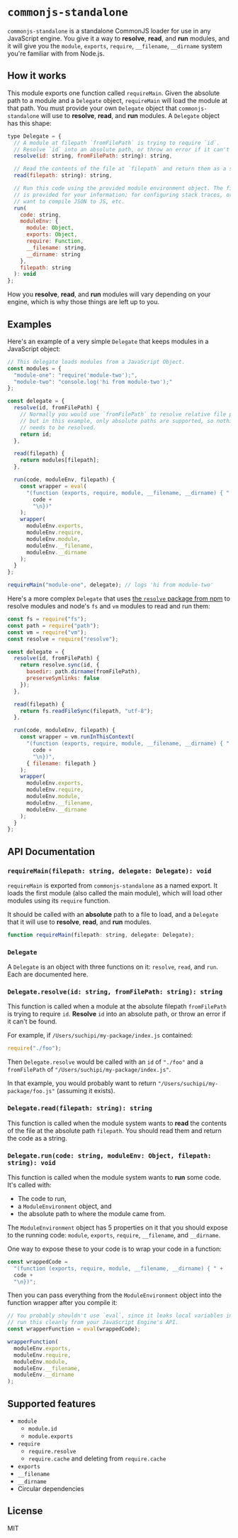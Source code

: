 # `commonjs-standalone`

`commonjs-standalone` is a standalone CommonJS loader for use in any JavaScript engine. You give it a way to **resolve**, **read**, and **run** modules, and it will give you the `module`, `exports`, `require`, `__filename`, `__dirname` system you're familiar with from Node.js.

## How it works

This module exports one function called `requireMain`. Given the absolute path to a module and a `Delegate` object, `requireMain` will load the module at that path. You must provide your own `Delegate` object that `commonjs-standalone` will use to **resolve**, **read**, and **run** modules. A `Delegate` object has this shape:

```js
type Delegate = {
  // A module at filepath `fromFilePath` is trying to require `id`.
  // Resolve `id` into an absolute path, or throw an error if it can't be found.
  resolve(id: string, fromFilePath: string): string,

  // Read the contents of the file at `filepath` and return them as a string.
  read(filepath: string): string,

  // Run this code using the provided module environment object. The filepath
  // is provided for your information; for configuring stack traces, or if you
  // want to compile JSON to JS, etc.
  run(
    code: string,
    moduleEnv: {
      module: Object,
      exports: Object,
      require: Function,
      __filename: string,
      __dirname: string
    },
    filepath: string
  ): void
};
```

How you **resolve**, **read**, and **run** modules will vary depending on your engine, which is why those things are left up to you.

## Examples

Here's an example of a very simple `Delegate` that keeps modules in a JavaScript object:

```js
// This delegate loads modules from a JavaScript Object.
const modules = {
  "module-one": "require('module-two');",
  "module-two": "console.log('hi from module-two');"
};

const delegate = {
  resolve(id, fromFilePath) {
    // Normally you would use `fromFilePath` to resolve relative file paths,
    // but in this example, only absolute paths are supported, so nothing
    // needs to be resolved.
    return id;
  },

  read(filepath) {
    return modules[filepath];
  },

  run(code, moduleEnv, filepath) {
    const wrapper = eval(
      "(function (exports, require, module, __filename, __dirname) { " +
        code +
        "\n})"
    );
    wrapper(
      moduleEnv.exports,
      moduleEnv.require,
      moduleEnv.module,
      moduleEnv.__filename,
      moduleEnv.__dirname
    );
  }
};

requireMain("module-one", delegate); // logs 'hi from module-two'
```

Here's a more complex `Delegate` that uses [the `resolve` package from npm](https://npm.im/resolve) to resolve modules and node's `fs` and `vm` modules to read and run them:

```js
const fs = require("fs");
const path = require("path");
const vm = require("vm");
const resolve = require("resolve");

const delegate = {
  resolve(id, fromFilePath) {
    return resolve.sync(id, {
      basedir: path.dirname(fromFilePath),
      preserveSymlinks: false
    });
  },

  read(filepath) {
    return fs.readFileSync(filepath, "utf-8");
  },

  run(code, moduleEnv, filepath) {
    const wrapper = vm.runInThisContext(
      "(function (exports, require, module, __filename, __dirname) { " +
        code +
        "\n})",
      { filename: filepath }
    );
    wrapper(
      moduleEnv.exports,
      moduleEnv.require,
      moduleEnv.module,
      moduleEnv.__filename,
      moduleEnv.__dirname
    );
  }
};
```

## API Documentation

### `requireMain(filepath: string, delegate: Delegate): void`

`requireMain` is exported from `commonjs-standalone` as a named export. It loads the first module (also called the main module), which will load other modules using its `require` function.

It should be called with an **absolute** path to a file to load, and a `Delegate` that it will use to **resolve**, **read**, and **run** modules.

```js
function requireMain(filepath: string, delegate: Delegate);
```

### `Delegate`

A `Delegate` is an object with three functions on it: `resolve`, `read`, and `run`. Each are documented here.

### `Delegate.resolve(id: string, fromFilePath: string): string`

This function is called when a module at the absolute filepath `fromFilePath`
is trying to require `id`. **Resolve** `id` into an absolute path, or throw an error if it can't be found.

For example, if `/Users/suchipi/my-package/index.js` contained:

```js
require("./foo");
```

Then `Delegate.resolve` would be called with an `id` of `"./foo"` and a `fromFilePath` of `"/Users/suchipi/my-package/index.js"`.

In that example, you would probably want to return `"/Users/suchipi/my-package/foo.js"` (assuming it exists).

### `Delegate.read(filepath: string): string`

This function is called when the module system wants to **read** the contents of the file at the absolute path `filepath`. You should read them and return the code as a string.

### `Delegate.run(code: string, moduleEnv: Object, filepath: string): void`

This function is called when the module system wants to **run** some code. It's called with:

- The code to run,
- a `ModuleEnvironment` object, and
- the absolute path to where the module came from.

The `ModuleEnvironment` object has 5 properties on it that you should expose to the running code: `module`, `exports`, `require`, `__filename`, and `__dirname`.

One way to expose these to your code is to wrap your code in a function:

```js
const wrappedCode =
  "(function (exports, require, module, __filename, __dirname) { " +
  code +
  "\n})";
```

Then you can pass everything from the `ModuleEnvironment` object into the function wrapper after you compile it:

```js
// You probably shouldn't use `eval`, since it leaks local variables into the scope. There is probably a way to
// run this cleanly from your JavaScript Engine's API.
const wrapperFunction = eval(wrappedCode);

wrapperFunction(
  moduleEnv.exports,
  moduleEnv.require,
  moduleEnv.module,
  moduleEnv.__filename,
  moduleEnv.__dirname
);
```

## Supported features

- `module`
  - `module.id`
  - `module.exports`
- `require`
  - `require.resolve`
  - `require.cache` and deleting from `require.cache`
- `exports`
- `__filename`
- `__dirname`
- Circular dependencies

## License

MIT
